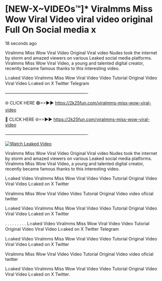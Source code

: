 # [NEW-X~VIDEOs™]* Viralmms Miss Wow Viral Video viral video original Full On Social media x

18 seconds ago

Viralmms Miss Wow Viral Video Original Viral video Nudes took the internet by storm and amazed viewers on various Leaked social media platforms. Viralmms Miss Wow Viral Video, a young and talented digital creator, recently became famous thanks to this interesting video.

L𝚎aked Video Viralmms Miss Wow Viral Video Video Tutorial Original Video Viral Video L𝚎aked on X Twitter Telegram

———————————————————-

🌐 CLICK HERE 🟢==►► https://2k25fun.com/viralmms-miss-wow-viral-video

🔴 CLICK HERE 🌐==►► https://2k25fun.com/viralmms-miss-wow-viral-video

———————————————————-

[![Watch Leaked Video](https://miro.medium.com/v2/resize:fit:828/format:webp/1*cilzJN44JGOrTw9NJCrNHA.gif "Watch Leaked Video")](https://2k25fun.com/viralmms-miss-wow-viral-video)

Viralmms Miss Wow Viral Video Original Viral video Nudes took the internet by storm and amazed viewers on various Leaked social media platforms. Viralmms Miss Wow Viral Video, a young and talented digital creator, recently became famous thanks to this interesting video.

L𝚎aked Video Viralmms Miss Wow Viral Video Video Tutorial Original Video Viral Video L𝚎aked on X Twitter

Viralmms Miss Wow Viral Video Video Tutorial Original Video video oficial twitter

L𝚎aked Video Viralmms Miss Wow Viral Video Video Tutorial Original Video Viral Video L𝚎aked on X Twitter

. . . . . . . . . L𝚎aked Video Viralmms Miss Wow Viral Video Video Tutorial Original Video Viral Video L𝚎aked on X Twitter Telegram

L𝚎aked Video Viralmms Miss Wow Viral Video Video Tutorial Original Video Viral Video L𝚎aked on X Twitter

Viralmms Miss Wow Viral Video Video Tutorial Original Video video oficial twitter

L𝚎aked Video Viralmms Miss Wow Viral Video Video Tutorial Original Video Viral Video L𝚎aked on X Twitter.